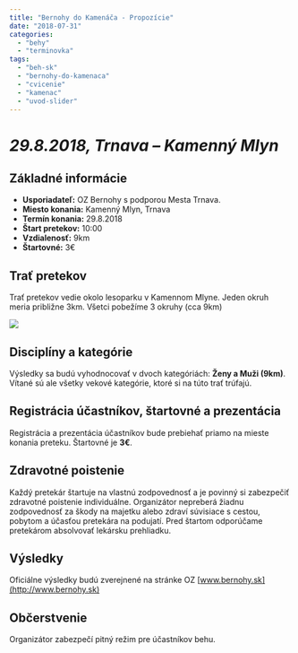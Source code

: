 ```yaml
---
title: "Bernohy do Kamenáča - Propozície"
date: "2018-07-31"
categories: 
  - "behy"
  - "terminovka"
tags: 
  - "beh-sk"
  - "bernohy-do-kamenaca"
  - "cvicenie"
  - "kamenac"
  - "uvod-slider"
---
```


# _29.8.2018, Trnava – Kamenný Mlyn_

## Základné informácie

- **Usporiadateľ:** OZ Bernohy s podporou Mesta Trnava. 
- **Miesto konania:** Kamenný Mlyn, Trnava 
- **Termín konania:** 29.8.2018 
- **Štart pretekov:** 10:00 
- **Vzdialenosť:** 9km 
- **Štartovné:** 3€

## Trať pretekov

Trať pretekov vedie okolo lesoparku v Kamennom Mlyne. Jeden okruh meria približne 3km. Všetci pobežíme 3 okruhy (cca 9km)

![](images/Untitled-2.jpg)

## Disciplíny a kategórie

Výsledky sa budú vyhodnocovať v dvoch kategóriách: **Ženy a Muži (9km)**. Vítané sú ale všetky vekové kategórie, ktoré si na túto trať trúfajú.

## Registrácia účastníkov, štartovné a prezentácia

Registrácia a prezentácia účastníkov bude prebiehať priamo na mieste konania preteku. Štartovné je **3€**.

## Zdravotné poistenie

Každý pretekár štartuje na vlastnú zodpovednosť a je povinný si zabezpečiť zdravotné poistenie individuálne. Organizátor nepreberá žiadnu zodpovednosť za škody na majetku alebo zdraví súvisiace s cestou, pobytom a účasťou pretekára na podujatí. Pred štartom odporúčame pretekárom absolvovať lekársku prehliadku.

## Výsledky

Oficiálne výsledky budú zverejnené na stránke OZ [www.bernohy.sk](http://www.bernohy.sk)

## Občerstvenie

Organizátor zabezpečí pitný režim pre účastníkov behu.
